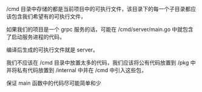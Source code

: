 /cmd 目录中存储的都是当前项目中的可执行文件，该目录下的每一个子目录都应该包含我们希望有的可执行文件，

如果我们的项目是一个 grpc 服务的话，可能在 /cmd/server/main.go 中就包含了启动服务进程的代码，

编译后生成的可执行文件就是 server。


我们不应该在 /cmd 目录中放置太多的代码，我们应该将公有代码放置到 /pkg 中并将私有代码放置到 /internal 中并在 /cmd 中引入这些包，

保证 main 函数中的代码尽可能简单和少



